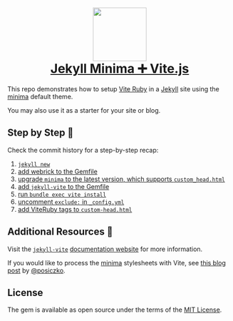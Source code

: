 <h1 align="center">
  <a href="https://jekyll-vite.netlify.app/">
    <img src="https://raw.githubusercontent.com/ElMassimo/vite_ruby/main/logo.svg" width="120px"/>
  </a>

  <br>

  <a href="https://jekyll-vite.netlify.app/">
    Jekyll Minima ➕ Vite.js
  </a>
</h1>

[vite ruby]: https://github.com/ElMassimo/vite_ruby
[jekyll-vite]: https://github.com/ElMassimo/jekyll-vite
[documentation website]: https://jekyll-vite.netlify.app/
[jekyll]: https://jekyllrb.com/
[minima]: https://github.com/jekyll/minima
[this blog post]: https://tetrapyloctomy.org/articles/easy-asset-pipeline-for-jekyll-using-vite/
[@posiczko]: https://github.com/posiczko

This repo demonstrates how to setup [Vite Ruby] in a [Jekyll] site using the [minima] default theme.

You may also use it as a starter for your site or blog.

## Step by Step 🥾

Check the commit history for a step-by-step recap:

1. [`jekyll new`](https://github.com/ElMassimo/jekyll-vite-minima/commit/bb1a5d2)
2. [add webrick to the Gemfile](https://github.com/ElMassimo/jekyll-vite-minima/commit/4fe33f7)
3. [upgrade `minima` to the latest version, which supports `custom_head.html`](https://github.com/ElMassimo/jekyll-vite-minima/commit/2aa5437)
4. [add `jekyll-vite` to the Gemfile](https://github.com/ElMassimo/jekyll-vite-minima/commit/facf1a6)
5. [run `bundle exec vite install`](https://github.com/ElMassimo/jekyll-vite-minima/commit/fdb3d76)
6. [uncomment `exclude:` in `_config.yml`](https://github.com/ElMassimo/jekyll-vite-minima/commit/b333fab)
7. [add ViteRuby tags to `custom-head.html`](https://github.com/ElMassimo/jekyll-vite-minima/commit/b333fab)

## Additional Resources 📖

Visit the [`jekyll-vite`][jekyll-vite] [documentation website] for more information.

If you would like to process the [minima] stylesheets with Vite, see [this blog post] by
[@posiczko].

## License

The gem is available as open source under the terms of the [MIT License](https://opensource.org/licenses/MIT).

